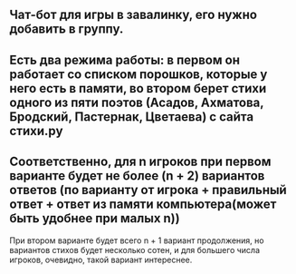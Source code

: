 Чат-бот для игры в завалинку, его нужно добавить в группу.
---
Есть два режима работы: в первом он работает со списком порошков, которые у него есть в памяти, во втором берет стихи одного из пяти поэтов (Асадов, Ахматова, Бродский, Пастернак, Цветаева) с сайта стихи.рy
---
Соответственно, для n игроков при первом варианте будет не более (n + 2) вариантов ответов (по варианту от игрока + правильный ответ + ответ из памяти компьютера(может быть удобнее при малых n))
---
При втором варианте будет всего n + 1 вариант продолжения, но вариантов стихов будет несколько сотен, и для большего числа игроков, очевидно, такой вариант интереснее.
